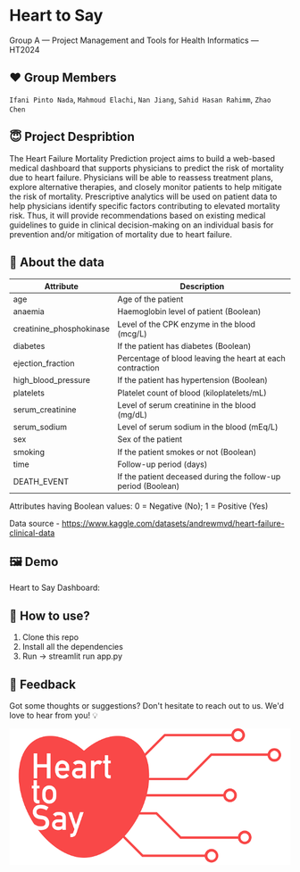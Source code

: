  Heart to Say 
==============================================
Group A — Project Management and Tools for Health Informatics — HT2024

## :heart: Group Members
`Ifani Pinto Nada`, `Mahmoud Elachi`, `Nan Jiang`, `Sahid Hasan Rahimm`, `Zhao Chen`  
## :innocent: Project Despribtion
The Heart Failure Mortality Prediction project aims to build a web-based medical dashboard that supports physicians to predict the risk of mortality due to heart failure. Physicians will be able to reassess treatment plans, explore alternative therapies, and closely monitor patients to help mitigate the risk of mortality. Prescriptive analytics will be used on patient data to help physicians identify specific factors contributing to elevated mortality risk. Thus, it will provide recommendations based on existing medical guidelines to guide in clinical decision-making on an individual basis for prevention and/or mitigation of mortality due to heart failure.

## :key: About the data 
| Attribute                | Description                                                    |
|--------------------------|----------------------------------------------------------------|
| age                      | Age of the patient                                             |
| anaemia                  | Haemoglobin level of patient (Boolean)                         |
| creatinine_phosphokinase | Level of the CPK enzyme in the blood (mcg/L)                   |
| diabetes                 | If the patient has diabetes (Boolean)                          |
| ejection_fraction        | Percentage of blood leaving the heart at each contraction      |
| high_blood_pressure      | If the patient has hypertension (Boolean)                      |
| platelets                | Platelet count of blood (kiloplatelets/mL)                     |
| serum_creatinine         | Level of serum creatinine in the blood (mg/dL)                 |
| serum_sodium             | Level of serum sodium in the blood (mEq/L)                     |
| sex                      | Sex of the patient                                             |
| smoking                  | If the patient smokes or not (Boolean)                         |
| time                     | Follow-up period (days)                                        |
| DEATH_EVENT              | If the patient deceased during the follow-up period (Boolean)  |

Attributes having Boolean values: 0 = Negative (No); 1 = Positive (Yes)

Data source - https://www.kaggle.com/datasets/andrewmvd/heart-failure-clinical-data

## :framed_picture: Demo
Heart to Say Dashboard:


## :dizzy: How to use?
<ol>
<li>Clone this repo</li>
<li>Install all the dependencies</li>
<li>Run -> streamlit run app.py</li>
</ol>

## 💌 Feedback
Got some thoughts or suggestions? Don't hesitate to reach out to us. We'd love to hear from you! 💡


![Logo](assets/heart_to_say.png)
